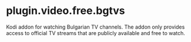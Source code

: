 # plugin.video.free.bgtvs

Kodi addon for watching Bulgarian TV channels. 
The addon only provides access to official TV streams that are publicly available and free to watch.
